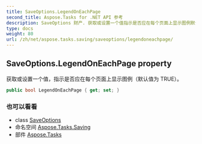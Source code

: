 ```yaml
---
title: SaveOptions.LegendOnEachPage
second_title: Aspose.Tasks for .NET API 参考
description: SaveOptions 财产. 获取或设置一个值指示是否应在每个页面上显示图例默认值为 TRUE
type: docs
weight: 80
url: /zh/net/aspose.tasks.saving/saveoptions/legendoneachpage/
---
```

## SaveOptions.LegendOnEachPage property

获取或设置一个值，指示是否应在每个页面上显示图例（默认值为 TRUE）。

```csharp
public bool LegendOnEachPage { get; set; }
```

### 也可以看看

* class [SaveOptions](../)
* 命名空间 [Aspose.Tasks.Saving](../../saveoptions/)
* 部件 [Aspose.Tasks](../../../)


